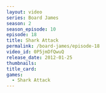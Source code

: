 ```yaml
---
layout: video
series: Board James
season: 2
season_episode: 10
episode: 18
title: Shark Attack
permalink: /board-james/episode-18
video_id: 0P5jmDfQwuQ
release_date: 2012-01-25
thumbnails:
title_card: 
games:
  - Shark Attack  
---
```


